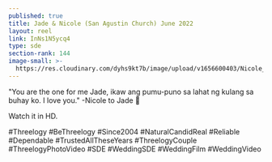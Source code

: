 ```yaml
---
published: true
title: Jade & Nicole (San Agustin Church) June 2022
layout: reel
link: InNs1N5ycq4
type: sde
section-rank: 144
image-small: >-
  https://res.cloudinary.com/dyhs9kt7b/image/upload/v1656600403/Nicole_Jade_2-01a_yt.jpg
---
```

"You are the one for me Jade, ikaw ang pumu-puno sa lahat ng kulang sa buhay ko. I love you." -Nicole to Jade 💞

Watch it in HD. 

#Threelogy #BeThreelogy #Since2004 #NaturalCandidReal #Reliable #Dependable #TrustedAllTheseYears #ThreelogyCouple #ThreelogyPhotoVideo #SDE #WeddingSDE #WeddingFilm #WeddingVideo